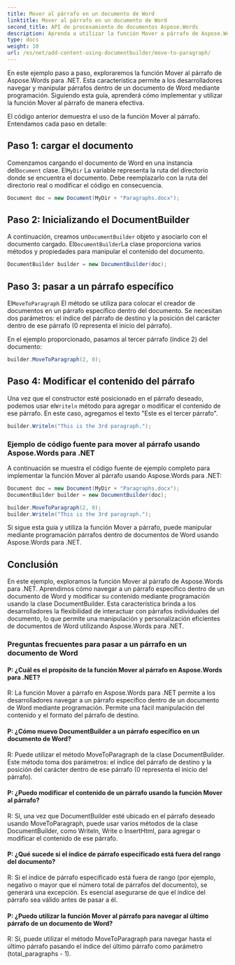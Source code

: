 ```yaml
---
title: Mover al párrafo en un documento de Word
linktitle: Mover al párrafo en un documento de Word
second_title: API de procesamiento de documentos Aspose.Words
description: Aprenda a utilizar la función Mover a párrafo de Aspose.Words para .NET para navegar y manipular párrafos en documentos de Word mediante programación.
type: docs
weight: 10
url: /es/net/add-content-using-documentbuilder/move-to-paragraph/
---
```

En este ejemplo paso a paso, exploraremos la función Mover al párrafo de Aspose.Words para .NET. Esta característica permite a los desarrolladores navegar y manipular párrafos dentro de un documento de Word mediante programación. Siguiendo esta guía, aprenderá cómo implementar y utilizar la función Mover al párrafo de manera efectiva.

El código anterior demuestra el uso de la función Mover al párrafo. Entendamos cada paso en detalle:

## Paso 1: cargar el documento

 Comenzamos cargando el documento de Word en una instancia del`Document` clase. El`MyDir` La variable representa la ruta del directorio donde se encuentra el documento. Debe reemplazarlo con la ruta del directorio real o modificar el código en consecuencia.

```csharp
Document doc = new Document(MyDir + "Paragraphs.docx");
```

## Paso 2: Inicializando el DocumentBuilder

 A continuación, creamos un`DocumentBuilder` objeto y asociarlo con el documento cargado. El`DocumentBuilder`La clase proporciona varios métodos y propiedades para manipular el contenido del documento.

```csharp
DocumentBuilder builder = new DocumentBuilder(doc);
```

## Paso 3: pasar a un párrafo específico

 El`MoveToParagraph` El método se utiliza para colocar el creador de documentos en un párrafo específico dentro del documento. Se necesitan dos parámetros: el índice del párrafo de destino y la posición del carácter dentro de ese párrafo (0 representa el inicio del párrafo).

En el ejemplo proporcionado, pasamos al tercer párrafo (índice 2) del documento:

```csharp
builder.MoveToParagraph(2, 0);
```

## Paso 4: Modificar el contenido del párrafo

 Una vez que el constructor esté posicionado en el párrafo deseado, podemos usar el`Writeln` método para agregar o modificar el contenido de ese párrafo. En este caso, agregamos el texto "Este es el tercer párrafo".

```csharp
builder.Writeln("This is the 3rd paragraph.");
```

### Ejemplo de código fuente para mover al párrafo usando Aspose.Words para .NET

A continuación se muestra el código fuente de ejemplo completo para implementar la función Mover al párrafo usando Aspose.Words para .NET:

```csharp
Document doc = new Document(MyDir + "Paragraphs.docx");
DocumentBuilder builder = new DocumentBuilder(doc);

builder.MoveToParagraph(2, 0);
builder.Writeln("This is the 3rd paragraph.");
```

Si sigue esta guía y utiliza la función Mover a párrafo, puede manipular mediante programación párrafos dentro de documentos de Word usando Aspose.Words para .NET.


## Conclusión

En este ejemplo, exploramos la función Mover al párrafo de Aspose.Words para .NET. Aprendimos cómo navegar a un párrafo específico dentro de un documento de Word y modificar su contenido mediante programación usando la clase DocumentBuilder. Esta característica brinda a los desarrolladores la flexibilidad de interactuar con párrafos individuales del documento, lo que permite una manipulación y personalización eficientes de documentos de Word utilizando Aspose.Words para .NET.

### Preguntas frecuentes para pasar a un párrafo en un documento de Word

#### P: ¿Cuál es el propósito de la función Mover al párrafo en Aspose.Words para .NET?

R: La función Mover a párrafo en Aspose.Words para .NET permite a los desarrolladores navegar a un párrafo específico dentro de un documento de Word mediante programación. Permite una fácil manipulación del contenido y el formato del párrafo de destino.

#### P: ¿Cómo muevo DocumentBuilder a un párrafo específico en un documento de Word?

R: Puede utilizar el método MoveToParagraph de la clase DocumentBuilder. Este método toma dos parámetros: el índice del párrafo de destino y la posición del carácter dentro de ese párrafo (0 representa el inicio del párrafo).

#### P: ¿Puedo modificar el contenido de un párrafo usando la función Mover al párrafo?

R: Sí, una vez que DocumentBuilder esté ubicado en el párrafo deseado usando MoveToParagraph, puede usar varios métodos de la clase DocumentBuilder, como Writeln, Write o InsertHtml, para agregar o modificar el contenido de ese párrafo.

#### P: ¿Qué sucede si el índice de párrafo especificado está fuera del rango del documento?

R: Si el índice de párrafo especificado está fuera de rango (por ejemplo, negativo o mayor que el número total de párrafos del documento), se generará una excepción. Es esencial asegurarse de que el índice del párrafo sea válido antes de pasar a él.

#### P: ¿Puedo utilizar la función Mover al párrafo para navegar al último párrafo de un documento de Word?

R: Sí, puede utilizar el método MoveToParagraph para navegar hasta el último párrafo pasando el índice del último párrafo como parámetro (total_paragraphs - 1).
